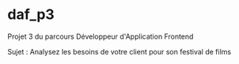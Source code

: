 # daf_p3

Projet 3 du parcours Développeur d'Application Frontend

Sujet : Analysez les besoins de votre client pour son festival de films
